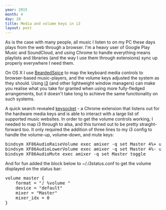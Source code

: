 ```yaml
---
year: 2015
month: 4
day: 28
title: Media and volume keys in i3
layout: post
---
```


<p>As is the case with many people, all music I listen to on my PC these days plays from the web through a browser. I'm a heavy user of Google Play Music and SoundCloud, and using Chrome to handle everything means playlists and libraries (and the way I use them through extensions) sync up properly everywhere I need them.</p>

<p>On OS X I use <a href="http://beardedspice.com" target="_blank">BeardedSpice</a> to map the keyboard media controls to browser-based music-players, and the volume keys adjusted the system as they should. Using <a href="https://i3wm.org" target="_blank">i3</a> (and other lightweight window managers) can make you realise what you take for granted when using more fully-fledged arrangements, but it doesn't take long to achieve the same functionality on such systems.</p>

<p>A quick search revealed <a href="https://github.com/borismus/keysocket" target="_blank">keysocket</a> - a Chrome extension that listens out for the hardware media keys and is able to interact with a large list of supported music websites. In order to get the volume controls working, I needed to map i3 through to <span class="code">alsa</span>, and this turned out to be pretty straight-forward too. It only required the addition of three lines to my i3 config to handle the volume-up, volume-down, and mute keys:</p>

<pre>
bindsym XF86AudioRaiseVolume exec amixer -q set Master 4%+ unmute
bindsym XF86AudioLowerVolume exec amixer -q set Master 4%- unmute
bindsym XF86AudioMute exec amixer -q set Master toggle
</pre>

<p>And for fun added the block below to <span class="code">~/.i3status.conf</span> to get the volume displayed on the status bar:</p>

<pre>
volume master {
    format = "♪ %volume "
    device = "default"
    mixer = "Master"
    mixer_idx = 0
}
</pre>
